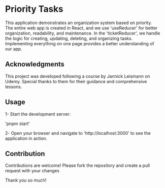 
# Priority Tasks

This application demonstrates an organization system based on priority. The entire web app is created in React, and we use 'useReducer' for better organization, readability, and maintenance. In the 'ticketReducer', we handle the logic for creating, updating, deleting, and organizing tasks. Implementing everything on one page provides a better understanding of our app.

## Acknowledgments

This project was developed following a course by Jannick Leismann on Udemy. Special thanks to them for their guidance and comprehensive lessons.


## Usage

1- Start the development server:

'pnpm start'

2- Open your browser and navigate to 'http://localhost:3000' to see the application in action.


## Contribution

Contributions are welcome! Please fork the repository and create a pull request with your changes

Thank you so much!


